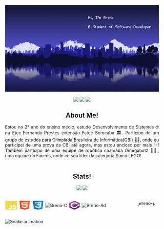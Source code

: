 <div align="center">
<img alt="Coding" src="https://github.com/BrenoFerrazFerreira/BrenoFerrazFerreira/blob/main/Image/Hi,%20im%20breno.png?raw=true">
</div>

<p align="center">
 <img src="https://badges.pufler.dev/visits/BrenoFerrazFerreira/BrenoFerrazFerreira"/> 
 <img src="https://badges.pufler.dev/repos/BrenoFerrazFerreira"/>
 <img src="https://badges.pufler.dev/commits/monthly/BrenoFerrazFerreira" />
</p>
  
<h2 align="center"><b>About Me!</b></h2> 
<div align="justify">
Estou no 2° ano do ensino médio, estudo Desenvolvimento de Sistemas 🤓 na Etec Fernando Prestes extensão Fatec Sorocaba 🏛. Participo de um grupo de estudos para Olimpíada Brasileira de Informática(OBI) 👨‍💻, onde eu participei de uma prova da OBI até agora, mas estou ancioso por mais ✨! Também participo de uma equipe de robótica chamada Omegabotz 🦾🤖, uma equipe da Facens, onde eu sou líder da categoria Sumô LEGO!
</div>
<br>

<h2 align="center"><b>Stats!</b></h2> 
<p align="center">
<img height="180em" src="https://github-readme-stats.vercel.app/api?username=BrenoFerrazFerreira&show_icons=true&theme=discord_old_blurple&include_all_commits=true&count_private=true"/>
<img src="https://github-readme-stats.vercel.app/api/top-langs/?username=BrenoFerrazFerreira&layout=compact&langs_count=7&theme=discord_old_blurple"/>
</p>
  
  <div style="display: inline_block"><br>
  <img align="center" alt="Breno-Js" height="30" width="40" src="https://raw.githubusercontent.com/devicons/devicon/master/icons/javascript/javascript-plain.svg">
  <img align="center" alt="Breno-HTML" height="30" width="40" src="https://raw.githubusercontent.com/devicons/devicon/master/icons/html5/html5-original.svg">
  <img align="center" alt="Breno-CSS" height="30" width="40" src="https://raw.githubusercontent.com/devicons/devicon/master/icons/css3/css3-original.svg">
  <img align="center" alt="Breno-C" height="30" width="40" src="https://cdn.jsdelivr.net/gh/devicons/devicon/icons/c/c-original.svg">
  <img align="center" alt="Breno-Csharp" height="30" width="40" src="https://raw.githubusercontent.com/devicons/devicon/master/icons/csharp/csharp-original.svg">
  <img align="center" alt="Breno-Ad" height="30" width="40" src="https://cdn.jsdelivr.net/gh/devicons/devicon/icons/arduino/arduino-original.svg">
  <img align="right" alt="Breno-pic" height="120" style="border-radius:50px;" src="https://icons.iconarchive.com/icons/elegantthemes/beautiful-flat-one-color/128/dev-icon.png">
</div>
  
##

![Snake animation](https://github.com/BrenoFerrazFerreira/BrenoFerrazFerreira/blob/output/github-contribution-grid-snake.svg)
